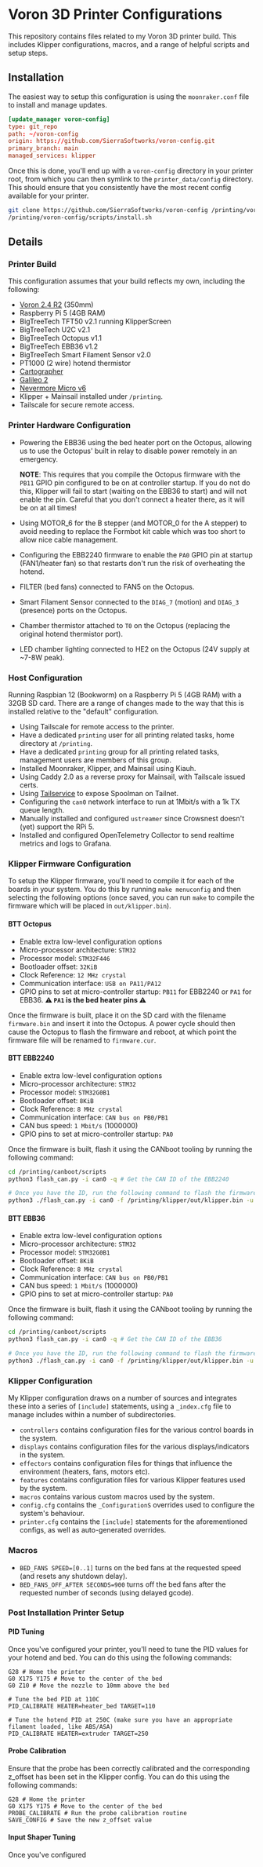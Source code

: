 # Voron 3D Printer Configurations

This repository contains files related to my Voron 3D printer build. This includes
Klipper configurations, macros, and a range of helpful scripts and setup steps.

## Installation
The easiest way to setup this configuration is using the `moonraker.conf` file to install and manage updates.

```conf
[update_manager voron-config]
type: git_repo
path: ~/voron-config
origin: https://github.com/SierraSoftworks/voron-config.git
primary_branch: main
managed_services: klipper
```

Once this is done, you'll end up with a `voron-config` directory in your printer root, from which you can then symlink
to the `printer_data/config` directory. This should ensure that you consistently have the most recent config available
for your printer.

```bash
git clone https://github.com/SierraSoftworks/voron-config /printing/voron-config
/printing/voron-config/scripts/install.sh
```

## Details

### Printer Build
This configuration assumes that your build reflects my own, including the following:

 - [Voron 2.4 R2](https://github.com/VoronDesign/Voron-2) (350mm)
 - Raspberry Pi 5 (4GB RAM)
 - BigTreeTech TFT50 v2.1 running KlipperScreen
 - BigTreeTech U2C v2.1
 - BigTreeTech Octopus v1.1
 - BigTreeTech EBB36 v1.2
 - BigTreeTech Smart Filament Sensor v2.0
 - PT1000 (2 wire) hotend thermistor
 - [Cartographer](https://cartographer3d.com)
 - [Galileo 2](https://github.com/JaredC01/Galileo2)
 - [Nevermore Micro v6](https://github.com/nevermore3d/Nevermore_Micro)
 - Klipper + Mainsail installed under `/printing`.
 - Tailscale for secure remote access.

### Printer Hardware Configuration
 - Powering the EBB36 using the bed heater port on the Octopus, allowing us to use the Octopus' built in relay to disable power remotely in an emergency.
    
    **NOTE**: This requires that you compile the Octopus firmware with the `PB11` GPIO pin configured to be on at controller startup. If you do
    not do this, Klipper will fail to start (waiting on the EBB36 to start) and will not enable the pin. Careful that you don't connect a heater
    there, as it will be on at all times!

 - Using MOTOR_6 for the B stepper (and MOTOR_0 for the A stepper) to avoid needing to replace the Formbot kit cable which was too short to allow
   nice cable management.

 - Configuring the EBB2240 firmware to enable the `PA0` GPIO pin at startup (FAN1/heater fan) so that restarts don't run the risk of overheating the hotend.

 - FILTER (bed fans) connected to FAN5 on the Octopus.

 - Smart Filament Sensor connected to the `DIAG_7` (motion) and `DIAG_3` (presence) ports on the Octopus.

 - Chamber thermistor attached to `T0` on the Octopus (replacing the original hotend thermistor port).

 - LED chamber lighting connected to HE2 on the Octopus (24V supply at ~7-8W peak).

### Host Configuration
Running Raspbian 12 (Bookworm) on a Raspberry Pi 5 (4GB RAM) with a 32GB SD card. There are a range of changes
made to the way that this is installed relative to the "default" configuration.

 - Using Tailscale for remote access to the printer.
 - Have a dedicated `printing` user for all printing related tasks, home directory at `/printing`.
 - Have a dedicated `printing` group for all printing related tasks, management users are members of this group.
 - Installed Moonraker, Klipper, and Mainsail using Kiauh.
 - Using Caddy 2.0 as a reverse proxy for Mainsail, with Tailscale issued certs.
 - Using [Tailservice](https://sierrasoftworks.com/projects/tailservice) to expose Spoolman on Tailnet.
 - Configuring the `can0` network interface to run at 1Mbit/s with a 1k TX queue length.
 - Manually installed and configured `ustreamer` since Crowsnest doesn't (yet) support the RPi 5.
 - Installed and configured OpenTelemetry Collector to send realtime metrics and logs to Grafana.

### Klipper Firmware Configuration
To setup the Klipper firmware, you'll need to compile it for each of the boards in your system.
You do this by running `make menuconfig` and then selecting the following options (once saved,
you can run `make` to compile the firmware which will be placed in `out/klipper.bin`).

#### BTT Octopus
 - Enable extra low-level configuration options
 - Micro-processor architecture: `STM32`
 - Processor model: `STM32F446`
 - Bootloader offset: `32KiB`
 - Clock Reference: `12 MHz crystal`
 - Communication interface: `USB on PA11/PA12`
 - GPIO pins to set at micro-controller startup: `PB11` for EBB2240 or `PA1` for EBB36. **:warning: `PA1` is the bed heater pins :warning:**

 Once the firmware is built, place it on the SD card with the filename `firmware.bin` and insert it into the Octopus.
 A power cycle should then cause the Octopus to flash the firmware and reboot, at which point the firmware file will be
 renamed to `firmware.cur`.

#### BTT EBB2240
 - Enable extra low-level configuration options
 - Micro-processor architecture: `STM32`
 - Processor model: `STM32G0B1`
 - Bootloader offset: `8KiB`
 - Clock Reference: `8 MHz crystal`
 - Communication interface: `CAN bus on PB0/PB1`
 - CAN bus speed: `1 Mbit/s` (1000000)
 - GPIO pins to set at micro-controller startup: `PA0`

Once the firmware is built, flash it using the CANboot tooling by running the following command:

```bash
cd /printing/canboot/scripts
python3 flash_can.py -i can0 -q # Get the CAN ID of the EBB2240

# Once you have the ID, run the following command to flash the firmware (with the ID replaced if needed)
python3 ./flash_can.py -i can0 -f /printing/klipper/out/klipper.bin -u 9cf9505f7c7c
```


#### BTT EBB36
 - Enable extra low-level configuration options
 - Micro-processor architecture: `STM32`
 - Processor model: `STM32G0B1`
 - Bootloader offset: `8KiB`
 - Clock Reference: `8 MHz crystal`
 - Communication interface: `CAN bus on PB0/PB1`
 - CAN bus speed: `1 Mbit/s` (1000000)
 - GPIO pins to set at micro-controller startup: `PA0`

Once the firmware is built, flash it using the CANboot tooling by running the following command:

```bash
cd /printing/canboot/scripts
python3 flash_can.py -i can0 -q # Get the CAN ID of the EBB36

# Once you have the ID, run the following command to flash the firmware (with the ID replaced if needed)
python3 ./flash_can.py -i can0 -f /printing/klipper/out/klipper.bin -u a057f0d6cddd
```

### Klipper Configuration
My Klipper configuration draws on a number of sources and integrates these into
a series of `[include]` statements, using a `_index.cfg` file to manage includes
within a number of subdirectories.

 - `controllers` contains configuration files for the various control boards in the system.
 - `displays` contains configuration files for the various displays/indicators in the system.
 - `effectors` contains configuration files for things that influence the environment (heaters, fans, motors etc).
 - `features` contains configuration files for various Klipper features used by the system.
 - `macros` contains various custom macros used by the system.
 - `config.cfg` contains the `_ConfigurationS` overrides used to configure the system's behaviour.
 - `printer.cfg` contains the `[include]` statements for the aforementioned configs, as well as auto-generated overrides.

### Macros
 - `BED_FANS SPEED=[0..1]` turns on the bed fans at the requested speed (and resets any shutdown delay).
 - `BED_FANS_OFF_AFTER SECONDS=900` turns off the bed fans after the requested number of seconds (using delayed gcode).

### Post Installation Printer Setup

#### PID Tuning
Once you've configured your printer, you'll need to tune the PID values for your hotend and bed.
You can do this using the following commands:

```
G28 # Home the printer
G0 X175 Y175 # Move to the center of the bed
G0 Z10 # Move the nozzle to 10mm above the bed

# Tune the bed PID at 110C
PID_CALIBRATE HEATER=heater_bed TARGET=110

# Tune the hotend PID at 250C (make sure you have an appropriate filament loaded, like ABS/ASA)
PID_CALIBRATE HEATER=extruder TARGET=250
```

#### Probe Calibration
Ensure that the probe has been correctly calibrated and the corresponding z_offset has been set in the Klipper config.
You can do this using the following commands:

```
G28 # Home the printer
G0 X175 Y175 # Move to the center of the bed
PROBE_CALIBRATE # Run the probe calibration routine
SAVE_CONFIG # Save the new z_offset value
```

#### Input Shaper Tuning
Once you've configured 